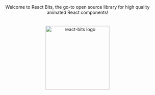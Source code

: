 <div align="center">
Welcome to React Bits, the go-to open source library for high quality animated React components!
</div>

<div align="center">
    <br>
    <br>
    <img src="https://github.com/user-attachments/assets/261b7dc4-de74-425f-b15a-1a7b30b1637d" alt="react-bits logo" height="200">
    <br>
    <br>
</div>
